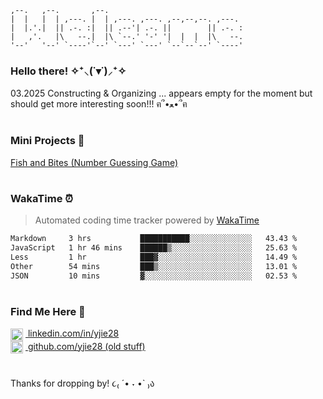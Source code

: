 <!-- ASCII header for fun! -->
```
,--.   ,--.       ,--.                               
|  |   |  | ,---. |  | ,---. ,---. ,--,--,--. ,---.  
|  |.'.|  || .-. :|  || .--'| .-. ||        || .-. : 
|   ,'.   |\   --.|  |\ `--.' '-' '|  |  |  |\   --. 
'--'   '--' `----'`--' `---' `---' `--`--`--' `----' 
```
### Hello there! ✧⁺⸜(˙▾˙)⸝⁺✧

03.2025
Constructing & Organizing ... appears empty for the moment but should get more interesting soon!!! ฅ՞•ﻌ•՞ฅ 

<!-- TODO: Restore project links once hosting is fixed -->
<!-- ### ꧁ Project Demos ꧂ -->
<!-- 🦊 __Full Stack / Front End:__ <br /> -->
<!-- [PKMN Center Online](https://pkmn-centerol.herokuapp.com/) <br /> -->
<!-- [Face Recognition Brain](https://facerecog-brn.herokuapp.com) -->

#

### Mini Projects 🍓 <br />
[Fish and Bites (Number Guessing Game)](https://yjie28.github.io/fish-and-bite/)

<!-- <p align="left"> -->
<!-- <img src="https://raw.githubusercontent.com/devicons/devicon/master/icons/react/react-original-wordmark.svg" alt="react" width="50" height="50" /> -->
<!-- <img src="https://raw.githubusercontent.com/devicons/devicon/master/icons/javascript/javascript-original.svg" alt="javascript" width="50" height="50" /> -->
<!-- <img src="https://raw.githubusercontent.com/devicons/devicon/master/icons/ruby/ruby-original.svg" alt="ruby" width="50" height="50" />  -->
<!-- </p> -->

#

### WakaTime ⏰  
> Automated coding time tracker powered by [WakaTime](https://wakatime.com)

<!--START_SECTION:waka-->

```txt
Markdown     3 hrs           ███████████░░░░░░░░░░░░░░   43.43 %
JavaScript   1 hr 46 mins    ██████▒░░░░░░░░░░░░░░░░░░   25.63 %
Less         1 hr            ███▓░░░░░░░░░░░░░░░░░░░░░   14.49 %
Other        54 mins         ███▒░░░░░░░░░░░░░░░░░░░░░   13.01 %
JSON         10 mins         ▓░░░░░░░░░░░░░░░░░░░░░░░░   02.53 %
```

<!--END_SECTION:waka-->

  
<!-- <a href="https://linkedin.com/in/yjie28"> -->
<!--  <img src="https://img.shields.io/badge/linkedin-%230077B5.svg?&style=for-the-badge&logo=linkedin&logoColor=white"> -->
<!-- </a> -->

#

### Find Me Here 🐾

<a href="https://www.linkedin.com/in/yjie28" target="_blank">
  <img src="https://cdn.jsdelivr.net/gh/devicons/devicon/icons/linkedin/linkedin-original.svg" alt="linkedin" width="20" style="vertical-align: middle; margin-right: 4px;" />
  linkedin.com/in/yjie28
</a>

<br />

<a href="https://www.github.com/yjie28" target="_blank">
  <picture style="vertical-align: middle;">
    <source srcset="https://cdn.jsdelivr.net/gh/devicons/devicon/icons/github/github-original-white.svg" media="(prefers-color-scheme: dark)" />
    <img src="https://cdn.jsdelivr.net/gh/devicons/devicon/icons/github/github-original.svg" alt="github" width="20" style="vertical-align: middle; margin-right: 4px;" />
  </picture>
  github.com/yjie28 (old stuff)
</a>

#

Thanks for dropping by! ૮₍ ´• ˕ •` ₎ა
